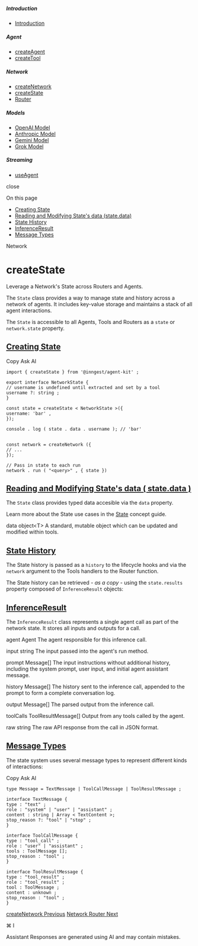 ##### Introduction

- [Introduction](\reference\introduction)

##### Agent

- [createAgent](\reference\create-agent)
- [createTool](\reference\create-tool)

##### Network

- [createNetwork](\reference\create-network)
- [createState](\reference\state)
- [Router](\reference\network-router)

##### Models

- [OpenAI Model](\reference\model-openai)
- [Anthropic Model](\reference\model-anthropic)
- [Gemini Model](\reference\model-gemini)
- [Grok Model](\reference\model-grok)

##### Streaming

- [useAgent](\reference\use-agent)

close

On this page

- [Creating State](#creating-state)
- [Reading and Modifying State's data (state.data)](#reading-and-modifying-state%E2%80%99s-data-state-data)
- [State History](#state-history)
- [InferenceResult](#inferenceresult)
- [Message Types](#message-types)

Network

# createState

Leverage a Network's State across Routers and Agents.

The `State` class provides a way to manage state and history across a network of agents. It includes key-value storage and maintains a stack of all agent interactions.

The `State` is accessible to all Agents, Tools and Routers as a `state` or `network.state` property.

## [ Creating State](#creating-state)

Copy Ask AI

```
import { createState } from '@inngest/agent-kit' ;

export interface NetworkState {
// username is undefined until extracted and set by a tool
username ?: string ;
}

const state = createState < NetworkState >({
username: 'bar' ,
});

console . log ( state . data . username ); // 'bar'


const network = createNetwork ({
// ...
});

// Pass in state to each run
network . run ( "<query>" , { state })
```

## [ Reading and Modifying State's data ( state.data )](#reading-and-modifying-state%E2%80%99s-data-state-data)

The `State` class provides typed data accesible via the `data` property.

Learn more about the State use cases in the [State](\docs\concepts\state) concept guide.

[](#param-data) data object&lt;T&gt; A standard, mutable object which can be updated and modified within tools.

## [ State History](#state-history)

The State history is passed as a `history` to the lifecycle hooks and via the `network` argument to the Tools handlers to the Router function.

The State history can be retrieved *- as a copy -* using the `state.results` property composed of `InferenceResult` objects:

## [ InferenceResult](#inferenceresult)

The `InferenceResult` class represents a single agent call as part of the network state. It stores all inputs and outputs for a call.

[](#param-agent) agent Agent The agent responsible for this inference call.

[](#param-input) input string The input passed into the agent's run method.

[](#param-prompt) prompt Message[] The input instructions without additional history, including the system prompt, user input, and initial agent assistant message.

[](#param-history) history Message[] The history sent to the inference call, appended to the prompt to form a complete conversation log.

[](#param-output) output Message[] The parsed output from the inference call.

[](#param-tool-calls) toolCalls ToolResultMessage[] Output from any tools called by the agent.

[](#param-raw) raw string The raw API response from the call in JSON format.

## [ Message Types](#message-types)

The state system uses several message types to represent different kinds of interactions:

Copy Ask AI

```
type Message = TextMessage | ToolCallMessage | ToolResultMessage ;

interface TextMessage {
type : "text" ;
role : "system" | "user" | "assistant" ;
content : string | Array < TextContent >;
stop_reason ?: "tool" | "stop" ;
}

interface ToolCallMessage {
type : "tool_call" ;
role : "user" | "assistant" ;
tools : ToolMessage [];
stop_reason : "tool" ;
}

interface ToolResultMessage {
type : "tool_result" ;
role : "tool_result" ;
tool : ToolMessage ;
content : unknown ;
stop_reason : "tool" ;
}
```

[createNetwork Previous](\reference\create-network) [Network Router Next](\reference\network-router)

⌘ I

Assistant Responses are generated using AI and may contain mistakes.